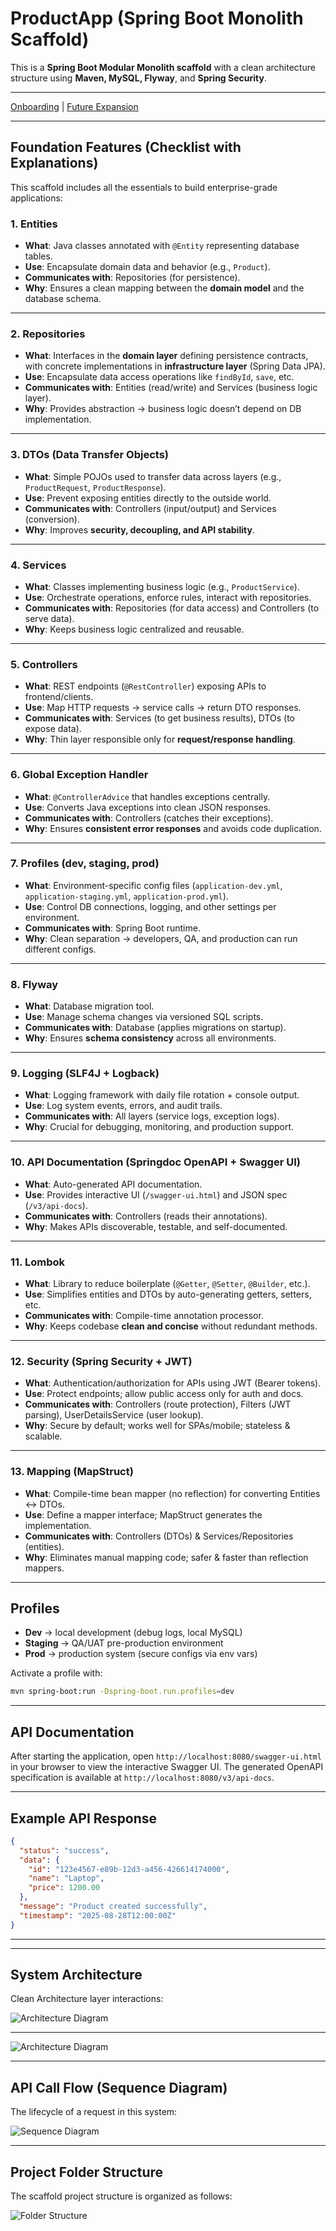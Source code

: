 # ProductApp (Spring Boot Monolith Scaffold)

This is a **Spring Boot Modular Monolith scaffold** with a clean architecture structure using **Maven, MySQL, Flyway**,  and **Spring Security**.

---

[Onboarding](ONBOARDING.md) | [Future Expansion](FUTURE_EXPANSION.md)

---

## Foundation Features (Checklist with Explanations)

This scaffold includes all the essentials to build enterprise-grade applications:

### 1. **Entities**
- **What**: Java classes annotated with `@Entity` representing database tables.  
- **Use**: Encapsulate domain data and behavior (e.g., `Product`).  
- **Communicates with**: Repositories (for persistence).  
- **Why**: Ensures a clean mapping between the **domain model** and the database schema.  

---

### 2. **Repositories**
- **What**: Interfaces in the **domain layer** defining persistence contracts, with concrete implementations in **infrastructure layer** (Spring Data JPA).  
- **Use**: Encapsulate data access operations like `findById`, `save`, etc.  
- **Communicates with**: Entities (read/write) and Services (business logic layer).  
- **Why**: Provides abstraction → business logic doesn’t depend on DB implementation.  

---

### 3. **DTOs (Data Transfer Objects)**
- **What**: Simple POJOs used to transfer data across layers (e.g., `ProductRequest`, `ProductResponse`).  
- **Use**: Prevent exposing entities directly to the outside world.  
- **Communicates with**: Controllers (input/output) and Services (conversion).  
- **Why**: Improves **security, decoupling, and API stability**.  

---

### 4. **Services**
- **What**: Classes implementing business logic (e.g., `ProductService`).  
- **Use**: Orchestrate operations, enforce rules, interact with repositories.  
- **Communicates with**: Repositories (for data access) and Controllers (to serve data).  
- **Why**: Keeps business logic centralized and reusable.  

---

### 5. **Controllers**
- **What**: REST endpoints (`@RestController`) exposing APIs to frontend/clients.  
- **Use**: Map HTTP requests → service calls → return DTO responses.  
- **Communicates with**: Services (to get business results), DTOs (to expose data).  
- **Why**: Thin layer responsible only for **request/response handling**.  

---

### 6. **Global Exception Handler**
- **What**: `@ControllerAdvice` that handles exceptions centrally.  
- **Use**: Converts Java exceptions into clean JSON responses.  
- **Communicates with**: Controllers (catches their exceptions).  
- **Why**: Ensures **consistent error responses** and avoids code duplication.  

---

### 7. **Profiles (dev, staging, prod)**
- **What**: Environment-specific config files (`application-dev.yml`, `application-staging.yml`, `application-prod.yml`).  
- **Use**: Control DB connections, logging, and other settings per environment.  
- **Communicates with**: Spring Boot runtime.  
- **Why**: Clean separation → developers, QA, and production can run different configs.  

---

### 8. **Flyway**
- **What**: Database migration tool.  
- **Use**: Manage schema changes via versioned SQL scripts.  
- **Communicates with**: Database (applies migrations on startup).  
- **Why**: Ensures **schema consistency** across all environments.  

---

### 9. **Logging (SLF4J + Logback)**
- **What**: Logging framework with daily file rotation + console output.  
- **Use**: Log system events, errors, and audit trails.  
- **Communicates with**: All layers (service logs, exception logs).  
- **Why**: Crucial for debugging, monitoring, and production support.  

---

### 10. **API Documentation (Springdoc OpenAPI + Swagger UI)**
- **What**: Auto-generated API documentation.  
- **Use**: Provides interactive UI (`/swagger-ui.html`) and JSON spec (`/v3/api-docs`).  
- **Communicates with**: Controllers (reads their annotations).  
- **Why**: Makes APIs discoverable, testable, and self-documented.  

---

### 11. **Lombok**
- **What**: Library to reduce boilerplate (`@Getter`, `@Setter`, `@Builder`, etc.).  
- **Use**: Simplifies entities and DTOs by auto-generating getters, setters, etc.  
- **Communicates with**: Compile-time annotation processor.  
- **Why**: Keeps codebase **clean and concise** without redundant methods.

---

### 12. **Security (Spring Security + JWT)**
- **What**: Authentication/authorization for APIs using JWT (Bearer tokens).
- **Use**: Protect endpoints; allow public access only for auth and docs.
- **Communicates with**: Controllers (route protection), Filters (JWT parsing), UserDetailsService (user lookup).
- **Why**: Secure by default; works well for SPAs/mobile; stateless & scalable.

---

### 13. **Mapping (MapStruct)**
- **What**: Compile-time bean mapper (no reflection) for converting Entities ↔ DTOs.
- **Use**: Define a mapper interface; MapStruct generates the implementation.
- **Communicates with**: Controllers (DTOs) & Services/Repositories (entities).
- **Why**: Eliminates manual mapping code; safer & faster than reflection mappers.

---



## Profiles

- **Dev** → local development (debug logs, local MySQL)  
- **Staging** → QA/UAT pre-production environment  
- **Prod** → production system (secure configs via env vars)  

Activate a profile with:
```bash
mvn spring-boot:run -Dspring-boot.run.profiles=dev
```

---

## API Documentation

After starting the application, open `http://localhost:8080/swagger-ui.html` in your browser to view the interactive Swagger UI. The generated OpenAPI specification is available at `http://localhost:8080/v3/api-docs`.

---

## Example API Response

```json
{
  "status": "success",
  "data": {
    "id": "123e4567-e89b-12d3-a456-426614174000",
    "name": "Laptop",
    "price": 1200.00
  },
  "message": "Product created successfully",
  "timestamp": "2025-08-28T12:00:00Z"
}
```

---


---

## System Architecture

Clean Architecture layer interactions:

![Architecture Diagram](docs/architecture.png)


---

![Architecture Diagram](docs/architecture_2.png)


---

## API Call Flow (Sequence Diagram)

The lifecycle of a request in this system:

![Sequence Diagram](docs/sequence.png)


---

## Project Folder Structure

The scaffold project structure is organized as follows:

![Folder Structure](docs/folder_structure.png)
